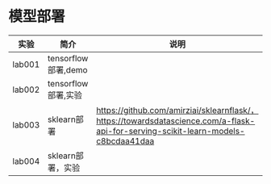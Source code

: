 # 模型部署

|实验|简介|说明|
|---|---|---|
|lab001|tensorflow部署,demo| |
|lab002|tensorflow部署,实验| |
|lab003|sklearn部署|https://github.com/amirziai/sklearnflask/，https://towardsdatascience.com/a-flask-api-for-serving-scikit-learn-models-c8bcdaa41daa |
|lab004|sklearn部署，实验| |